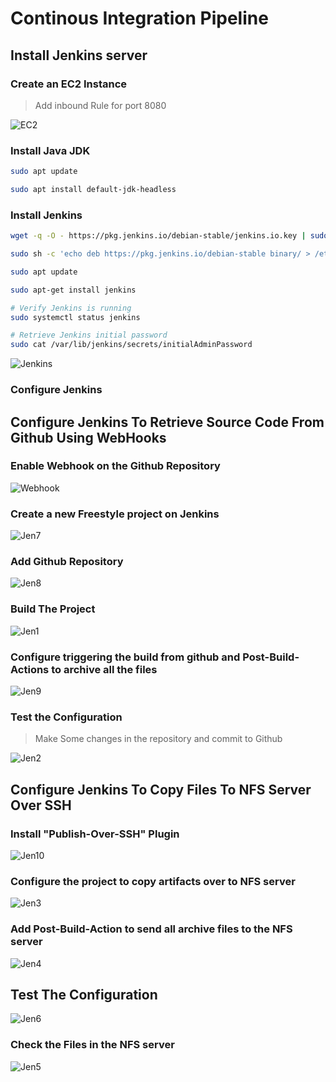 # Continous Integration Pipeline

## Install Jenkins server

### Create an EC2 Instance

> Add inbound Rule for port 8080

![EC2](PBL-9/EC2.png)

### Install Java JDK

```bash
sudo apt update

sudo apt install default-jdk-headless
```

### Install Jenkins

```bash
wget -q -O - https://pkg.jenkins.io/debian-stable/jenkins.io.key | sudo apt-key add -

sudo sh -c 'echo deb https://pkg.jenkins.io/debian-stable binary/ > /etc/apt/sources.list.d/jenkins.list'

sudo apt update

sudo apt-get install jenkins

# Verify Jenkins is running
sudo systemctl status jenkins

# Retrieve Jenkins initial password
sudo cat /var/lib/jenkins/secrets/initialAdminPassword
```

![Jenkins](PBL-9/InstallJenkins.png)

### Configure Jenkins

## Configure Jenkins To Retrieve Source Code From Github Using WebHooks

### Enable Webhook on the Github Repository

![Webhook](PBL-9/Addwebhook.png)

### Create a new Freestyle project on Jenkins

![Jen7](PBL-9/Jen7.png)

### Add Github Repository

![Jen8](PBL-9/Jen8.png)

### Build The Project

![Jen1](PBL-9/Jen1.png)

### Configure triggering the build from github and Post-Build-Actions to archive all the files

![Jen9](PBL-9/Jen9.png)

### Test the Configuration

> Make Some changes in the repository and commit to Github

![Jen2](PBL-9/Jen2.png)

## Configure Jenkins To Copy Files To NFS Server Over SSH

### Install "Publish-Over-SSH" Plugin

![Jen10](PBL-9/Jen10.png)

### Configure the project to copy artifacts over to NFS server

![Jen3](PBL-9/Jen3.png)

### Add Post-Build-Action to send all archive files to the NFS server

![Jen4](PBL-9/Jen4.png)

## Test The Configuration

![Jen6](PBL-9/Jen6.png)

### Check the Files in the NFS server

![Jen5](PBL-9/Jen5.png)

